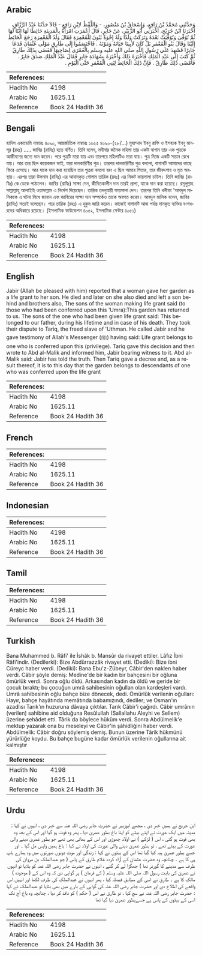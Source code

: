 ## Arabic


<div dir="rtl" lang="ar" style={{fontSize:'larger',backgroundColor:'#f8f9fa',padding:20}}>
وَحَدَّثَنِي مُحَمَّدُ بْنُ رَافِعٍ، وَإِسْحَاقُ بْنُ مَنْصُورٍ، - وَاللَّفْظُ لاِبْنِ رَافِعٍ - قَالاَ حَدَّثَنَا عَبْدُ الرَّزَّاقِ، أَخْبَرَنَا ابْنُ جُرَيْجٍ، أَخْبَرَنِي أَبُو الزُّبَيْرِ، عَنْ جَابِرٍ، قَالَ أَعْمَرَتِ امْرَأَةٌ بِالْمَدِينَةِ حَائِطًا لَهَا ابْنًا لَهَا ثُمَّ تُوُفِّيَ وَتُوُفِّيَتْ بَعْدَهُ وَتَرَكَتْ وَلَدًا وَلَهُ إِخْوَةٌ بَنُونَ لِلْمُعْمِرَةِ فَقَالَ وَلَدُ الْمُعْمِرَةِ رَجَعَ الْحَائِطُ إِلَيْنَا وَقَالَ بَنُو الْمُعْمَرِ بَلْ كَانَ لأَبِينَا حَيَاتَهُ وَمَوْتَهُ ‏.‏ فَاخْتَصَمُوا إِلَى طَارِقٍ مَوْلَى عُثْمَانَ فَدَعَا جَابِرًا فَشَهِدَ عَلَى رَسُولِ اللَّهِ صلى الله عليه وسلم بِالْعُمْرَى لِصَاحِبِهَا فَقَضَى بِذَلِكَ طَارِقٌ ثُمَّ كَتَبَ إِلَى عَبْدِ الْمَلِكِ فَأَخْبَرَهُ ذَلِكَ وَأَخْبَرَهُ بِشَهَادَةِ جَابِرٍ فَقَالَ عَبْدُ الْمَلِكِ صَدَقَ جَابِرٌ ‏.‏ فَأَمْضَى ذَلِكَ طَارِقٌ ‏.‏ فَإِنَّ ذَلِكَ الْحَائِطَ لِبَنِي الْمُعْمَرِ حَتَّى الْيَوْمِ ‏.‏
</div>
<div style={{backgroundColor:'#f8f9fa',padding:20, marginBottom: 10}}><table> <thead> <tr> <th>References:</th> <th></th> </tr> </thead> <tbody><tr><td>Hadith No</td><td>4198</td></tr><tr><td>Arabic No</td><td>1625.11</td></tr><tr><td>Reference</td><td>Book 24 Hadith 36</td></tr></tbody></table></div>

## Bengali


<div dir="ltr" lang="bn" style={{fontSize:'larger',backgroundColor:'#f8f9fa',padding:20}}>
হাদিস একাডেমি নাম্বারঃ ৪০৯০, আন্তর্জাতিক নাম্বারঃ ১৬২৫ ৪০৯০-(২৮/...) মুহাম্মাদ ইবনু রাফি ও ইসহাক ইবনু মানসূর (রহঃ) ..... জাবির (রাযিঃ) হতে বর্ণিত। তিনি বলেন, মদীনার জনৈক মহিলা তার একটা বাগান তার এক পুত্রকে আজীবনের জন্যে দান করেন। পরে পুত্রটি মারা যায় এবং তারপরে মহিলাটিও মারা যায়। পুত্র নিজে একটি সন্তান রেখে যায়। আর তার ছিল কয়েকজন ভাই, যারা দানকারিণীর পুত্র। তারপর দানকারিণীর পুত্র বললো, বাগানটি আমাদের কাছে ফিরে এসেছে। আর যাকে দান করা হয়েছিল তার পুত্ররা বললো বরং এ ছিল আমার পিতার, তার জীবদ্দশায় ও মৃত অবস্থায়। এরপর তারা উসমান (রাযিঃ) এর আযাদকৃত গোলাম তারিক (রহঃ) এর নিকট ফায়সালা চাইল। তিনি জাবির (রাযিঃ) কে ডেকে পাঠালেন। জাবির (রাযিঃ) সাক্ষ্য দেন, জীবিতকালীন দান তারই প্রাপ্য, যাকে দান করা হয়েছে। রসূলুল্লাহ সাল্লাল্লাহু আলাইহি ওয়াসাল্লাম এ নির্দেশ দিয়েছেন। তারিক তদনুযায়ী ফায়সালা দেন। তারপর তিনি খলীফা 'আবদুল মালিককে এ ঘটনা লিখে জানান এবং জাবিরের সাক্ষ্য দান সম্পর্কেও তাকে অবগত করেন। আবদুল মালিক বলেন, জাবির (রাযিঃ) সত্যই বলেছেন। পরে তারিক (রহঃ) এ হুকুম জারি করেন। কাজেই বাগানটি আজ পর্যন্ত দানকৃত ব্যক্তির বংশধরদের অধিকারে রয়েছে। (ইসলামিক ফাউন্ডেশন ৪০৫২, ইসলামিক সেন্টার ৪০৫১)
</div>
<div style={{backgroundColor:'#f8f9fa',padding:20, marginBottom: 10}}><table> <thead> <tr> <th>References:</th> <th></th> </tr> </thead> <tbody><tr><td>Hadith No</td><td>4198</td></tr><tr><td>Arabic No</td><td>1625.11</td></tr><tr><td>Reference</td><td>Book 24 Hadith 36</td></tr></tbody></table></div>

## English


<div dir="ltr" lang="en" style={{fontSize:'larger',backgroundColor:'#f8f9fa',padding:20}}>
Jabir (Allah be pleased with him) reported that a woman gave her garden as a life grant to her son. He died and later on she also died and left a son behind and brothers also, The sons of the woman making life grant said (to those who had been conferred upon this 'Umra):This garden has returned to us. The sons of the one who had been given life grant said: This belonged to our father, during his lifetime and in case of his death. They took their dispute to Tariq, the freed slave of 'Uthman. He called Jabir and he gave testimony of Allah's Messenger (ﷺ) having said: Life grant belongs to one who is conferred upon this (privilege). Tariq gave this decision and then wrote to Abd al-Malik and informed him, Jabir bearing witness to it. Abd al-Malik said: Jabir has told the truth. Then Tariq gave a decree and, as a result thereof, it is to this day that the garden belongs to descendants of one who was conferred upon the life grant
</div>
<div style={{backgroundColor:'#f8f9fa',padding:20, marginBottom: 10}}><table> <thead> <tr> <th>References:</th> <th></th> </tr> </thead> <tbody><tr><td>Hadith No</td><td>4198</td></tr><tr><td>Arabic No</td><td>1625.11</td></tr><tr><td>Reference</td><td>Book 24 Hadith 36</td></tr></tbody></table></div>

## French


<div dir="ltr" lang="fr" style={{fontSize:'larger',backgroundColor:'#f8f9fa',padding:20}}>

</div>
<div style={{backgroundColor:'#f8f9fa',padding:20, marginBottom: 10}}><table> <thead> <tr> <th>References:</th> <th></th> </tr> </thead> <tbody><tr><td>Hadith No</td><td>4198</td></tr><tr><td>Arabic No</td><td>1625.11</td></tr><tr><td>Reference</td><td>Book 24 Hadith 36</td></tr></tbody></table></div>

## Indonesian


<div dir="ltr" lang="id" style={{fontSize:'larger',backgroundColor:'#f8f9fa',padding:20}}>

</div>
<div style={{backgroundColor:'#f8f9fa',padding:20, marginBottom: 10}}><table> <thead> <tr> <th>References:</th> <th></th> </tr> </thead> <tbody><tr><td>Hadith No</td><td>4198</td></tr><tr><td>Arabic No</td><td>1625.11</td></tr><tr><td>Reference</td><td>Book 24 Hadith 36</td></tr></tbody></table></div>

## Tamil


<div dir="ltr" lang="ta" style={{fontSize:'larger',backgroundColor:'#f8f9fa',padding:20}}>

</div>
<div style={{backgroundColor:'#f8f9fa',padding:20, marginBottom: 10}}><table> <thead> <tr> <th>References:</th> <th></th> </tr> </thead> <tbody><tr><td>Hadith No</td><td>4198</td></tr><tr><td>Arabic No</td><td>1625.11</td></tr><tr><td>Reference</td><td>Book 24 Hadith 36</td></tr></tbody></table></div>

## Turkish


<div dir="ltr" lang="tr" style={{fontSize:'larger',backgroundColor:'#f8f9fa',padding:20}}>
Bana Muhammed b. Râfi' ile İshâk b. Mansûr da rivayet ettiler. Lâfız İbni Râfi'indir. (Dedilerki): Bize Abdürrazzâk rivayet etti. (Dediki): Bize ibni Cüreyc haber verdi. (Dediki): Bana Ebu'z-Zübeyr, Câbir'den naklen haber verdi. Câbir şöyle demiş: Medine'de bir kadın bir bahçesini bir oğluna ömürlük verdi. Sonra oğlu öldü. Arkasından kadın da öldü ve geride bir çocuk bıraktı; bu çocuğun umrâ sahibesinin oğullan olan kardeşleri vardı. Umrâ sahibesinin oğlu bahçe bize dönecek, dedi. Ömürlük verilenin oğulları: Hayır, bahçe hayâtında memâtında babamızındı, dediler; ve Osman'ın azadlısı Tarık'ın huzuruna dâvaya çıktılar. Tarık Câbir'i çağırdı. Câbir umrânın (verilen) sahibine aid olduğuna Resûlullah (Sallallahu Aleyhi ve Sellem) üzerine şehâdet etti. Târik da böylece hüküm verdi. Sonra Abdülmelik'e mektup yazarak ona bu meseleyi ve Câbir'in şâhidliğini haber verdi. Abdülmelik: Câbir doğru söylemiş demiş. Bunun üzerine Târik hükmünü yürürlüğe koydu. Bu bahçe bugüne kadar ömürlük verilenin oğullarına ait kalmıştır
</div>
<div style={{backgroundColor:'#f8f9fa',padding:20, marginBottom: 10}}><table> <thead> <tr> <th>References:</th> <th></th> </tr> </thead> <tbody><tr><td>Hadith No</td><td>4198</td></tr><tr><td>Arabic No</td><td>1625.11</td></tr><tr><td>Reference</td><td>Book 24 Hadith 36</td></tr></tbody></table></div>

## Urdu


<div dir="rtl" lang="ur" style={{fontSize:'larger',backgroundColor:'#f8f9fa',padding:20}}>
ابن جریج نے ہمیں خبر دی ، مجھے ابوزبیر نے حضرت جابر رضی اللہ عنہ سے خبر دی ، انہوں نے کہا : مدینہ میں ایک عورت نے اپنے بیٹے کو اپنا باغ بطور عمریٰ دیا ، پھر وہ فوت ہو گیا اور اس کے بعد وہ بھی فوت ہو گئی ، اس ( لڑکے ) نے اولاد چھوڑی اور اس کے بھائی بھی تھے جو بطور عمریٰ دینے والی عورت کے بیٹے تھے ، تو بطور عمریٰ دینے والی عورت کی اولاد نے کہا : باغ ہمیں واپس مل گیا ۔ اور جسے بطور عمریٰ ہبہ کیا گیا تھا اس کے بیٹوں نے کہا : زندگی اور موت دونوں صورتوں میں وہ ہمارے باپ ہی کا ہے ۔ چنانچہ وہ حضرت عثمان کے آزاد کردہ غلام طارق کے پاس ( جو عبدالملک بن مروان کی طرف سے مدینے کا گورنر تھا ) جھگڑا لے کر گئے ، انہوں نے حضرت جابر رضی اللہ عنہ کو بلایا تو انہوں نے عمریٰ کی بابت رسول اللہ صلی اللہ علیہ وسلم ( کے فرمان ) پر گواہی دی کہ وہ اس کے ( موجودہ ) مالک کا ہے ۔ طارق نے اسی کے مطابق فیصلہ کیا ، پھر انہوں نے عبدالملک کی طرف لکھا اور انہیں اس واقعے کی اطلاع دی اور حضرت جابر رضی اللہ عنہ کی گواہی کے بارے میں بھی بتایا تو عبدالملک نے کہا : حضرت جابر رضی اللہ عنہ نے سچ کہا ، تو طارق نے اس ( حکم ) کو نافذ کر دیا ، چنانچہ وہ باغ آج تک اسی کے بیٹوں کے پاس ہے جسےبطور عمریٰ دیا گیا تھا
</div>
<div style={{backgroundColor:'#f8f9fa',padding:20, marginBottom: 10}}><table> <thead> <tr> <th>References:</th> <th></th> </tr> </thead> <tbody><tr><td>Hadith No</td><td>4198</td></tr><tr><td>Arabic No</td><td>1625.11</td></tr><tr><td>Reference</td><td>Book 24 Hadith 36</td></tr></tbody></table></div>